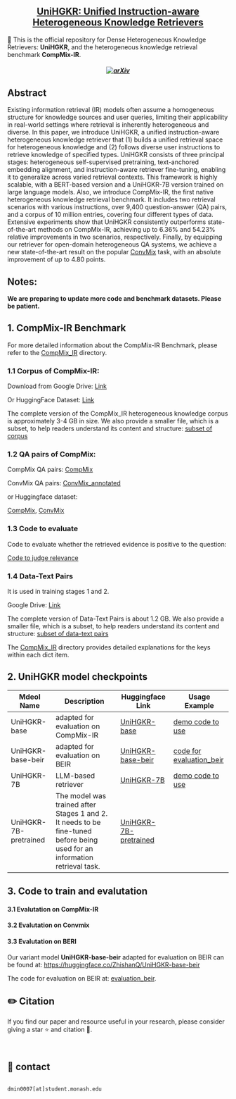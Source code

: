 <h2 align="center"> <a href="https://arxiv.org/abs/2410.20163">UniHGKR: Unified Instruction-aware Heterogeneous Knowledge Retrievers</a></h2>

🌟 This is the official repository for Dense Heterogeneous Knowledge Retrievers: **UniHGKR**, and the heterogeneous knowledge retrieval benchmark **CompMix-IR**.

<h5 align="center">

[![arXiv](https://img.shields.io/badge/Arxiv-2410.20163-b31b1b.svg?logo=arXiv)](https://arxiv.org/abs/2410.20163)

</h5>

## Abstract

Existing information retrieval (IR) models often assume a homogeneous structure for knowledge sources and user queries, limiting their applicability in real-world settings where retrieval is inherently heterogeneous and diverse.
In this paper, we introduce UniHGKR, a unified instruction-aware heterogeneous knowledge retriever that (1) builds a unified retrieval space for heterogeneous knowledge and (2) follows diverse user instructions to retrieve knowledge of specified types. 
UniHGKR consists of three principal stages: heterogeneous self-supervised pretraining, text-anchored embedding alignment, and instruction-aware retriever fine-tuning, enabling it to generalize across varied retrieval contexts. This framework is highly scalable, with a BERT-based version and a UniHGKR-7B version trained on large language models. 
Also, we introduce CompMix-IR, the first native heterogeneous knowledge retrieval benchmark. It includes two retrieval scenarios with various instructions, over 9,400 question-answer (QA) pairs, and a corpus of 10 million entries, covering four different types of data.
Extensive experiments show that UniHGKR consistently outperforms state-of-the-art methods on CompMix-IR, achieving up to 6.36% and 54.23% relative improvements in two scenarios, respectively.
Finally, by equipping our retriever for open-domain heterogeneous QA systems, we achieve a new state-of-the-art result on the popular [ConvMix](https://convinse.mpi-inf.mpg.de/) task, with an absolute improvement of up to 4.80 points.


## Notes:

**We are preparing to update more code and benchmark datasets. Please be patient.**

## 1. CompMix-IR Benchmark

For more detailed information about the CompMix-IR Benchmark, please refer to the [CompMix_IR](https://github.com/ZhishanQ/UniHGKR/tree/main/CompMix_IR) directory.

### 1.1 Corpus of CompMix-IR:

Download from Google Drive: [Link](https://drive.google.com/file/d/1sDmPieBkAnO9Rb7oDDXAgRDd5SRo_rPP/view?usp=sharing)

Or HuggingFace Dataset: [Link](https://huggingface.co/datasets/ZhishanQ/CompMix-IR)

The complete version of the CompMix_IR heterogeneous knowledge corpus is approximately 3-4 GB in size. We also provide a smaller file, which is a subset, to help readers understand its content and structure: [subset of corpus](https://github.com/ZhishanQ/UniHGKR/tree/main/CompMix_IR/subset_kb_wikipedia_mixed_rd.json)


### 1.2 QA pairs of CompMix:

CompMix QA pairs: [CompMix](https://github.com/ZhishanQ/UniHGKR/tree/main/CompMix_IR/CompMix)

ConvMix QA pairs: [ConvMix_annotated](https://github.com/ZhishanQ/UniHGKR/tree/main/CompMix_IR/ConvMix_annotated)

or Huggingface dataset:

[CompMix](https://huggingface.co/datasets/pchristm/CompMix), [ConvMix](https://huggingface.co/datasets/pchristm/ConvMix)

### 1.3 Code to evaluate 

Code to evaluate whether the retrieved evidence is positive to the question:

[Code to judge relevance](https://github.com/ZhishanQ/UniHGKR/tree/main/CompMix_IR/eval_part)

### 1.4 Data-Text Pairs 

It is used in training stages 1 and 2.

Google Drive: [Link](https://drive.google.com/file/d/1AOyY0T_FQo7Br6o7KfkNSnoW9L9dZYXb/view?usp=sharing)

The complete version of Data-Text Pairs is about 1.2 GB. We also provide a smaller file, which is a subset, to help readers understand its content and structure: [subset of data-text pairs](https://github.com/ZhishanQ/UniHGKR/tree/main/CompMix_IR/data_2_text_subset.json)

The [CompMix_IR](https://github.com/ZhishanQ/UniHGKR/tree/main/CompMix_IR) directory provides detailed explanations for the keys within each dict item.

## 2. UniHGKR model checkpoints
 
| Mdeol Name            | Description                                                                                                                | Huggingface  Link                                                              | Usage Example                                                                                                         |
|-----------------------|----------------------------------------------------------------------------------------------------------------------------|--------------------------------------------------------------------------------|-----------------------------------------------------------------------------------------------------------------------|
| UniHGKR-base          | adapted for evaluation on CompMix-IR                                                                                       | [UniHGKR-base](https://huggingface.co/ZhishanQ/UniHGKR-base)                   | [demo code to use](https://github.com/ZhishanQ/UniHGKR/tree/main/code_for_UniHGKR_base)                               |
| UniHGKR-base-beir     | adapted for evaluation on BEIR                                                                                             | [UniHGKR-base-beir](https://huggingface.co/ZhishanQ/UniHGKR-base-beir)         | [code for evaluation_beir](https://github.com/ZhishanQ/UniHGKR/tree/main/evaluation_beir)                             | 
| UniHGKR-7B            | LLM-based retriever                                                           | [UniHGKR-7B](https://huggingface.co/ZhishanQ/UniHGKR-7B)                |                                 [demo code to use](https://github.com/ZhishanQ/UniHGKR/tree/main/code_for_UniHGKR_7B) |
| UniHGKR-7B-pretrained | The model was trained after Stages 1 and 2. It needs to be fine-tuned before being used for an information retrieval task. | [UniHGKR-7B-pretrained](https://huggingface.co/ZhishanQ/UniHGKR-7B-pretrained) |                                                                                                                       |


## 3. Code to train and evalutation

#### 3.1 Evalutation on CompMix-IR

#### 3.2 Evalutation on Convmix

#### 3.3 Evalutation on BERI

Our variant model **UniHGKR-base-beir** adapted for evaluation on BEIR can be found at: https://huggingface.co/ZhishanQ/UniHGKR-base-beir

The code for evaluation on BEIR at: [evaluation_beir](https://github.com/ZhishanQ/UniHGKR/tree/main/evaluation_beir).


## ✏️ Citation
If you find our paper and resource useful in your research, please consider giving a star :star: and citation :pencil:.

```
 
```

## 📧 contact
```

dmin0007[at]student.monash.edu

```

